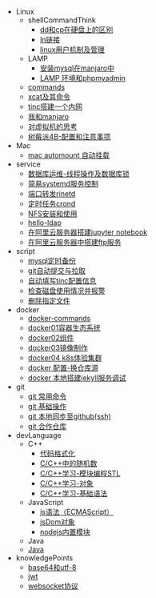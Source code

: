 - Linux
   - shellCommandThink
       - [dd和cp在硬盘上的区别](Learn/Linux/command/2020-09-06-cp_and_dd.md)
       - [ln链接](Learn/Linux/command/2021-04-20-ln_think.md)
       - [linux用户机制及管理](Learn/Linux/command/2021-06-14-linux_user_manager.md)
   - LAMP
       - [安装mysql在manjaro中](Learn/Linux/LAMP/2021-04-10-intall_mysql_in_manjaro.md)
       - [LAMP 环境和phpmyadmin](Learn/Linux/LAMP/2021-04-11-LAMP_phpmyadmin.md)
   - [commands](Learn/Linux/linux-commands.md)
   - [xcat及其命令](Learn/Linux/xcat-commands.md)
   - [tinc搭建一个内网](Learn/Linux/2022-08-03-tinc.md)
   - [我和manjaro](Learn/Linux/2020-09-13-I_and_manjaro.md)
   - [对虚拟机的思考](Learn/Linux/2021-04-24-virtual.md)
   - [树莓派4B-配置和注意事项](Learn/Linux/2021-07-02-raspberry.md)
- Mac
    - [mac automount 自动挂载](Learn/mac/automount.md)
- service
    - [数据库运维-线程操作及数据库锁](Learn/service/mysql-process.md)
    - [简易systemd服务控制](Learn/service/linux-systemd-server.md)
    - [端口转发rinetd](Learn/service/rinetd.md)
    - [定时任务crond](Learn/service/crond.md)
    - [NFS安装和使用](Learn/service/NFS-安装和使用.md)
    - [hello-ldap](Learn/service/hello-ldap.md)
    - [在阿里云服务器搭建jupyter notebook](Learn/service/2021-06-12-server-jupyter_notebook.md)
    - [在阿里云服务器中搭建ftp服务](Learn/service/2021-6-13-server_ftp.md)
- script
    - [mysql定时备份](Learn/script/mysql_dump.md)
    - [git自动提交与拉取](Learn/script/auto_git.md)
    - [自动填写tinc配置信息](Learn/script/auto_tinc.md)
    - [检查磁盘使用情况并报警](Learn/script/checkDisk.md)
    - [删除指定文件](Learn/script/rmSomeFile.md)
- docker
    - [docker-commands](Learn/docker/docker-command.md)
    - [docker01容器生态系统](Learn/docker/2019-12-21-docker1.md)
    - [docker02组件](Learn/docker/2019-12-26-docker2.md)
    - [docker03镜像制作](Learn/docker/2019-12-30-docker3.md)
    - [docker04 k8s体验集群](Learn/docker/2019-12-25-k8s1.md)
    - [docker 配置-换仓库源](Learn/docker/2020-06-17-docker_change_repo.md)
    - [docker 本地搭建jekyll服务调试](Learn/docker/2021-05-02-docker_with_jekyll.md)
- git
    - [git 常用命令](Learn/Git/2022-04-19-git-commands.md)
    - [git 基础操作](Learn/Git/2021-04-25-git_base.md)
    - [git 本地同步至github(ssh)](Learn/Git/2020-09-23-git_sync.md)
    - [git 合作仓库](Learn/Git/2021-05-16-git_cooperation.md)
- devLanguage
   - C++
        - [代码格式化](Learn/language/cpp/2021-08-29-clang-format.md)
        - [C/C++中的随机数](Learn/language/cpp/2020-12-10-rand_and_generator.md)
        - [C/C++学习-模块编程STL](Learn/language/cpp/2020-09-13-cpp2_stl.md)
        - [C/C++学习-对象](Learn/language/cpp/2020-08-10-cpp1_object.md)
        - [C/C++学习-基础语法](Learn/language/cpp/2020-06-15-cpp0_base.md)
   - JavaScript
        - [js语法（ECMAScript）](Learn/language/js/javascript_base_0.md)
        - [jsDom对象](Learn/language/js/javascript_dom_1.md)
        - [nodejs内置模块](Learn/language/js/nodejs_built-in-modules.md)
   - Java
   	- [Java ](Learn/language/java/)
- knowledgePoints
    - [base64和utf-8](Learn/points/base64-and-utf-8.md)
    - [jwt](Learn/points/jwt.md)
    - [websocket协议](Learn/points/websocket.md)

